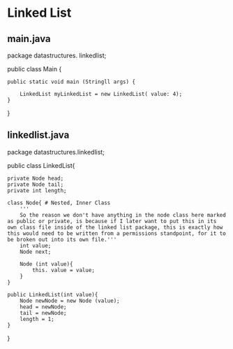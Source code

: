# Linked List

## main.java

package datastructures. linkedlist;

public class Main {

    public static void main (Stringll args) {

        LinkedList myLinkedList = new LinkedList( value: 4);
    }
}

## linkedlist.java

package datastructures.linkedlist;

public class LinkedList{

    private Node head;
    private Node tail;
    private int length;

    class Node{ # Nested, Inner Class
        '''
        So the reason we don't have anything in the node class here marked as public or private, is because if I later want to put this in its own class file inside of the linked list package, this is exactly how this would need to be written from a permissions standpoint, for it to be broken out into its own file.'''
        int value;
        Node next;

        Node (int value){
            this. value = value;
        }
    }

    public LinkedList(int value){
        Node newNode = new Node (value);
        head = newNode;
        tail = newNode;
        length = 1;
    }
}

